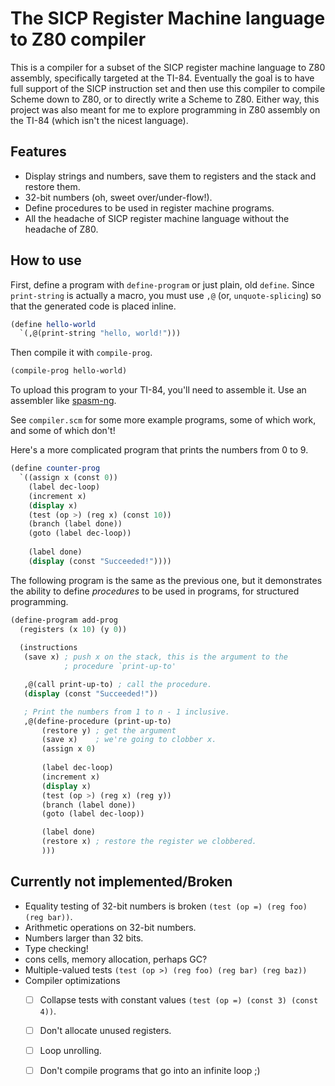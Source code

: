 # The SICP Register Machine language to Z80 compiler

This is a compiler for a subset of the SICP register machine language
to Z80 assembly, specifically targeted at the TI-84.  Eventually the
goal is to have full support of the SICP instruction set and then use
this compiler to compile Scheme down to Z80, or to directly write a
Scheme to Z80.  Either way, this project was also meant for me to
explore programming in Z80 assembly on the TI-84 (which isn't the
nicest language).

## Features
- Display strings and numbers, save them to registers and the stack
  and restore them.
- 32-bit numbers (oh, sweet over/under-flow!).
- Define procedures to be used in register machine programs.
- All the headache of SICP register machine language without the
  headache of Z80.

## How to use
First, define a program with `define-program` or just plain, old `define`.
Since `print-string` is actually a macro, you must use `,@` (or,
`unquote-splicing`) so that the generated code is placed inline.

```scheme
(define hello-world
  `(,@(print-string "hello, world!")))
```
Then compile it with `compile-prog`.
```scheme
(compile-prog hello-world)
```
To upload this program to your TI-84, you'll need to assemble it. Use an
assembler like [spasm-ng](https://github.com/alberthdev/spasm-ng).

See `compiler.scm` for some more example programs, some of which work,
and some of which don't!

Here's a more complicated program that prints the numbers from 0 to 9.

```scheme
(define counter-prog
  `((assign x (const 0))
    (label dec-loop)
    (increment x)
    (display x)
    (test (op >) (reg x) (const 10))
    (branch (label done))
    (goto (label dec-loop))
    
    (label done)
    (display (const "Succeeded!"))))
```

The following program is the same as the previous one, but it
demonstrates the ability to define _procedures_ to be used in
programs, for structured programming.

```scheme
(define-program add-prog
  (registers (x 10) (y 0))
  
  (instructions
   (save x) ; push x on the stack, this is the argument to the
            ; procedure `print-up-to'

   ,@(call print-up-to) ; call the procedure.
   (display (const "Succeeded!"))

   ; Print the numbers from 1 to n - 1 inclusive.
   ,@(define-procedure (print-up-to)
       (restore y) ; get the argument
       (save x)    ; we're going to clobber x.
       (assign x 0)
       
       (label dec-loop)
       (increment x)
       (display x)
       (test (op >) (reg x) (reg y))
       (branch (label done))
       (goto (label dec-loop))

       (label done)
       (restore x) ; restore the register we clobbered.
       )))
```

## Currently not implemented/Broken
- Equality testing of 32-bit numbers is broken `(test (op =) (reg foo) (reg bar))`.
- Arithmetic operations on 32-bit numbers.
- Numbers larger than 32 bits.
- Type checking!
- cons cells, memory allocation, perhaps GC?
- Multiple-valued tests `(test (op >) (reg foo) (reg bar) (reg baz))`
- Compiler optimizations
  - [ ] Collapse tests with constant values `(test (op =) (const 3) (const 4))`.
  - [ ] Don't allocate unused registers.
  - [ ] Loop unrolling.
  - [ ] Don't compile programs that go into an infinite loop ;)

